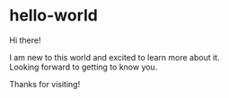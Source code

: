 # hello-world

Hi there!  

I am new to this world and excited to learn more about it.  
Looking forward to getting to know you.

Thanks for visiting!  
